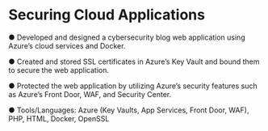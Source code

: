 # Securing Cloud Applications
● Developed and designed a cybersecurity blog web application using Azure’s cloud services and Docker.

● Created and stored SSL certificates in Azure’s Key Vault and bound them to secure the web application.

● Protected the web application by utilizing Azure’s security features such as Azure’s Front Door, WAF,
and Security Center.

● Tools/Languages: Azure (Key Vaults, App Services, Front Door, WAF), PHP, HTML, Docker, OpenSSL
